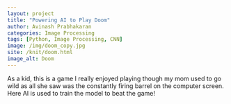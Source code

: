 ```yaml
---
layout: project
title: "Powering AI to Play Doom"
author: Avinash Prabhakaran
categories: Image Processing
tags: [Python, Image Processing, CNN]
image: /img/doom_copy.jpg
site: /knit/doom.html
image_alt: Doom
---
```


As a kid, this is a game I really enjoyed playing though my mom used to go wild as all she saw was the constantly firing barrel on the computer screen. Here AI is used to train the model to beat the game!